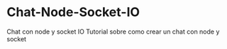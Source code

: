 # Chat-Node-Socket-IO
Chat con node y socket IO
Tutorial sobre como crear un chat con node y socket
